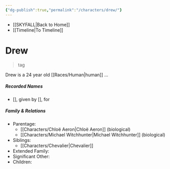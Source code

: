 ```yaml
---
{"dg-publish":true,"permalink":"/characters/drew/"}
---
```


- [[SKYFALL\|Back to Home]]
- [[Timeline\|To Timeline]]

# Drew
>tag

Drew is a 24 year old [[Races/Human\|human]] ... 

##### Recorded Names
- [], given by [], for 

##### Family & Relations
- Parentage: 
	- [[Characters/Chloë Aeron\|Chloë Aeron]] (biological)
	- [[Characters/Michael Witchhunter\|Michael Witchhunter]] (biological)
- Siblings:
	- [[Characters/Chevalier\|Chevalier]] 
- Extended Family:
- Significant Other:
- Children: 